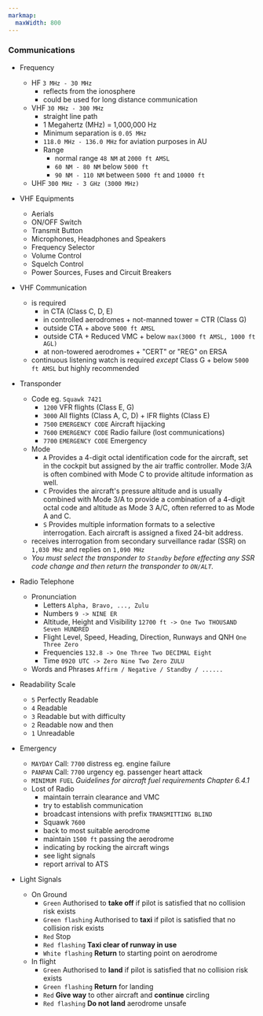 ```yaml
---
markmap:
  maxWidth: 800
---
```


### Communications

- Frequency
  - HF `3 MHz - 30 MHz`
    - reflects from the ionosphere
    - could be used for long distance communication
  - VHF `30 MHz - 300 MHz`
    - straight line path
    - 1 Megahertz (MHz) = 1,000,000 Hz
    - Minimum separation is `0.05 MHz`
    - `118.0 MHz - 136.0 MHz` for aviation purposes in AU
    - Range
      - normal range `48 NM` at `2000 ft AMSL`
      - `60 NM - 80 NM` below `5000 ft`
      - `90 NM - 110 NM` between `5000 ft` and `10000 ft`
  - UHF `300 MHz - 3 GHz (3000 MHz)`

- VHF Equipments
  - Aerials
  - ON/OFF Switch
  - Transmit Button
  - Microphones, Headphones and Speakers
  - Frequency Selector
  - Volume Control
  - Squelch Control
  - Power Sources, Fuses and Circuit Breakers

- VHF Communication
  - is required
    - in CTA (Class C, D, E)
    - in controlled aerodromes + not-manned tower = CTR (Class G)
    - outside CTA + above `5000 ft AMSL`
    - outside CTA  + Reduced VMC + below `max(3000 ft AMSL, 1000 ft AGL)`
    - at non-towered aerodromes + "CERT" or "REG" on ERSA
  - continuous listening watch is required *except* Class G + below `5000 ft AMSL` but highly recommended

- Transponder
  - Code eg. `Squawk 7421`
    - `1200` VFR flights (Class E, G)
    - `3000` All flights (Class A, C, D) + IFR flights (Class E)
    - `7500` `EMERGENCY CODE` Aircraft hijacking
    - `7600` `EMERGENCY CODE` Radio failure (lost communications)
    - `7700` `EMERGENCY CODE` Emergency
  - Mode
    - `A`	Provides a 4-digit octal identification code for the aircraft, set in the cockpit but assigned by the air traffic controller. Mode 3/A is often combined with Mode C to provide altitude information as well.
    - `C`	Provides the aircraft's pressure altitude and is usually combined with Mode 3/A to provide a combination of a 4-digit octal code and altitude as Mode 3 A/C, often referred to as Mode A and C.
    - `S`	Provides multiple information formats to a selective interrogation. Each aircraft is assigned a fixed 24-bit address.
  - receives interrogation from secondary surveillance radar (SSR) on `1,030 MHz` and replies on `1,090 MHz`
  - *You must select the transponder to `Standby` before effecting any SSR code change and then return the transponder to `ON/ALT`.*

- Radio Telephone
  - Pronunciation
    - Letters `Alpha, Bravo, ..., Zulu`
    - Numbers `9 -> NINE ER`
    - Altitude, Height and Visibility `12700 ft -> One Two THOUSAND Seven HUNDRED`
    - Flight Level, Speed, Heading, Direction, Runways and QNH `One Three Zero`
    - Frequencies `132.8 -> One Three Two DECIMAL Eight`
    - Time `0920 UTC -> Zero Nine Two Zero ZULU`
  - Words and Phrases `Affirm / Negative / Standby / ......`

- Readability Scale
  - `5` Perfectly Readable
  - `4` Readable
  - `3` Readable but with difficulty
  - `2` Readable now and then
  - `1` Unreadable

- Emergency
  - `MAYDAY` Call: `7700` distress eg. engine failure
  - `PANPAN` Call: `7700` urgency eg. passenger heart attack
  - `MINIMUM FUEL` *Guidelines for aircraft fuel requirements Chapter 6.4.1*
  - Lost of Radio
    - maintain terrain clearance and VMC
    - try to establish communication
    - broadcast intensions with prefix `TRANSMITTING BLIND`
    - Squawk `7600`
    - back to most suitable aerodrome
    - maintain `1500 ft` passing the aerodrome
    - indicating by rocking the aircraft wings
    - see light signals
    - report arrival to ATS

- Light Signals
  - On Ground
    - `Green` Authorised to **take off** if pilot is satisfied that no collision risk exists
    - `Green flashing` Authorised to **taxi** if pilot is satisfied that no collision
risk exists
    - `Red` Stop
    - `Red flashing` **Taxi clear of runway in use**
    - `White flashing` **Return** to starting point on aerodrome
  - In flight
    - `Green` Authorised to **land** if pilot is satisfied that no collision risk exists
    - `Green flashing` **Return** for landing
    - `Red` **Give way** to other aircraft and **continue** circling
    - `Red flashing` **Do not land** aerodrome unsafe
